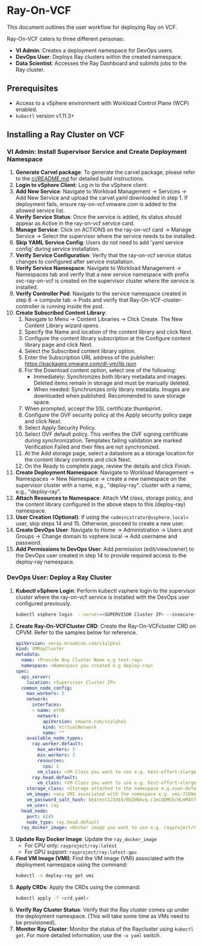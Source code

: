 # Ray-On-VCF

This document outlines the user workflow for deploying Ray on VCF.

Ray-On-VCF caters to three different personas:

- **VI Admin**: Creates a deployment namespace for DevOps users.
- **DevOps User**: Deploys Ray clusters within the created namespace.
- **Data Scientist**: Accesses the Ray Dashboard and submits jobs to the Ray cluster.

## Prerequisites

- Access to a vSphere environment with Workload Control Plane (WCP) enabled.
- `kubectl` version v1.11.3+

## Installing a Ray Cluster on VCF

### VI Admin: Install Supervisor Service and Create Deployment Namespace

1.  **Generate Carvel package**: To generate the carvel package, please refer to the [ci/README.md](ci/README.md) for detailed build instructions.
2.  **Login to vSphere Client**: Log in to the vSphere client.
3.  **Add New Service**: Navigate to Workload Management -> Services -> Add New Service and upload the carvel.yaml downloaded in step 1.
    If deployment fails, ensure ray-on-vcf.vmware.com is added to the allowed service list.
4.  **Verify Service Status**: Once the service is added, its status should appear as Active in the ray-on-vcf service card.
5.  **Manage Service**: Click on ACTIONS on the ray-on-vcf card -> Manage Service -> Select the supervisor where the service needs to be installed.
6.  **Skip YAML Service Config**: Users do not need to add 'yaml service config' during service installation.
7.  **Verify Service Configuration**: Verify that the ray-on-vcf service status changes to configured
after service installation.
8.  **Verify Service Namespace**: Navigate to Workload Management -> Namespaces tab and verify that a
new service namespace with prefix svc-ray-on-vcf is created on the supervisor cluster where the
service is installed.
9.  **Verify Controller Pod**: Navigate to the service namespace created in step 8 -> compute tab ->
Pods and verify that Ray-On-VCF-cluster-controller is running inside the pod.
10. **Create Subscribed Content Library**:
    1.  Navigate to Menu -> Content Libraries -> Click Create. The New Content Library wizard opens.
    2.  Specify the Name and location of the content library and click Next.
    3.  Configure the content library subscription at the Configure content library page and click Next.
    4.  Select the Subscribed content library option.
    5.  Enter the Subscription URL address of the publisher: https://packages.vmware.com/dl-vm/lib.json
    6.  For the Download content option, select one of the following:
        *   Immediately: Synchronizes both library metadata and images. Deleted items remain in storage and must be manually deleted.
        *   When needed: Synchronizes only library metadata. Images are downloaded when published. Recommended to save storage space.
    7.  When prompted, accept the SSL certificate thumbprint.
    8.  Configure the OVF security policy at the Apply security policy page and click Next.
    9.  Select Apply Security Policy.
    10. Select OVF default policy. This verifies the OVF signing certificate during synchronization. Templates failing validation are marked
     Verification Failed and their files are not synchronized.
    11. At the Add storage page, select a datastore as a storage location for the content library contents and click Next.
    12. On the Ready to complete page, review the details and click Finish.
11. **Create Deployment Namespace**: Navigate to Workload Management -> Namespaces -> New Namespace
-> create a new namespace on the supervisor cluster with a name, e.g., "deploy-ray".
 cluster with a name, e.g., "deploy-ray".
12. **Attach Resources to Namespace**: Attach VM class, storage policy, and the content library configured in the above steps to this (deploy-ray) namespace.
13. **User Creation (Optional)**: If using the `<administrator@vsphere.local>` user, skip steps 14 and 15. Otherwise, proceed to create a new user.
14. **Create DevOps User**: Navigate to Home -> Administration -> Users and Groups -> Change domain to vsphere.local -> Add username and password.
15. **Add Permissions to DevOps User**: Add permission (edit/view/owner) to the DevOps user created in step 14 to provide required access to the deploy-ray namespace.

### DevOps User: Deploy a Ray Cluster

1.  **Kubectl vSphere Login**: Perform kubectl vsphere login to the supervisor cluster where the ray-on-vcf service is installed with the DevOps user configured previously.
    ```bash
    kubectl vsphere login  --server=<SUPERVISOR Cluster IP> --insecure-skip-tls-verify --vsphere-username <DEVOPS_USER_NAME> --tanzu-kubernetes-cluster-namespace deploy-ray
    ```
2.  **Create Ray-On-VCFCluster CRD**: Create the Ray-On-VCFcluster CRD on CPVM. Refer to the samples below for reference.
    ```yaml
    apiVersion: vmray.broadcom.com/v1alpha1
    kind: VMRayCluster
    metadata:
      name: <Provide Any Cluster Name e.g test-ray>
      namespace: <Namespace you created e.g deploy-ray>
    spec:
      api_server:
        location: <Supervisor Cluster IP>
      common_node_config:
        max_workers: 5
        network:
          interfaces:
          - name: eth0
            network:
              apiVersion: vmware.com/v1alpha1
              kind: VirtualNetwork
              name: ""
        available_node_types:
          ray.worker.default:
            max_workers: 5
            min_workers: 2
            resources:
              cpu: 1
            vm_class: <VM Class you want to use e.g. best-effort-xlarge>
          ray.head.default:
            vm_class: <VM Class you want to use e.g. best-effort-xlarge>
        storage_class: <Storage attached to the namespace e.g.vsan-default-storage-policy>
        vm_image: <any VMI associated with the namespace e.g. vmi-7289e7d90a3c53e73. Refer step 5 to get a VMI>
        vm_password_salt_hash: $6$test1234$9/BUZHNkvq.c1miDDMG5cHLmM4V7gbYdGuF0//3gSIh//DOyi7ypPCs6EAA9b8/tidHottL6UG0tG/RqTgAAi/
        vm_user: ray
      head_node:
        port: 6245
        node_type: ray.head.default
      ray_docker_image: <Docker image you want to use e.g. rayproject/ray:latest>
    ```
3.  **Update Ray Docker Image**: Update the `ray_docker_image`
    *   For CPU only: `rayproject/ray:latest`
    *   For GPU support: `rayproject/ray:latest-gpu`
4.  **Find VM Image (VMI)**: Find the VM image (VMI) associated with the deployment namespace using the command:
    ```bash
    kubectl -n deploy-ray get vmi
    ```
5.  **Apply CRDs**: Apply the CRDs using the command:
    ```bash
    kubectl apply -f <crd.yaml>
    ```
6.  **Verify Ray Cluster Status**: Verify that the Ray cluster comes up under the deployment namespace.
    (This will take some time as VMs need to be provisioned).
7.  **Monitor Ray Cluster**: Monitor the status of the Raycluster using `kubectl get`.
     For more detailed information, use the `-o yaml` switch.